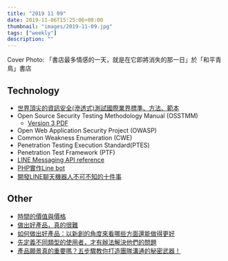 ```yaml
---
title: "2019 11 09"
date: 2019-11-06T15:25:06+08:00
thumbnail: "images/2019-11-09.jpg"
tags: ["weekly"]
description: ""
---
```


Cover Photo: 「書店最多情感的一天，就是在它即將消失的那一日」於「和平青鳥」書店

## Technology

* [世界頂尖的資訊安全(滲透式)測試國際業界標準、方法、範本](https://www.qa-knowhow.com/?p=2801)
 * Open Source Security Testing Methodology Manual (OSSTMM)
     * [Version 3 PDF](https://www.isecom.org/OSSTMM.3.pdf)
 * Open Web Application Security Project (OWASP)
 * Common Weakness Enumeration (CWE)
 * Penetration Testing Execution Standard(PTES)
 * Penetration Test Framework (PTF)
* [LINE Messaging API reference](https://developers.line.biz/en/reference/messaging-api/)
* [PHP實作Line bot](http://wwwang.tw/blog/php-%E5%AF%A6%E4%BD%9Cline-bot/)
* [開發LINE聊天機器人不可不知的十件事](https://engineering.linecorp.com/zh-hant/blog/line-device-10/)

## Other

* [時間的價值與價格](https://medium.com/how-gipi-learn/value-and-price-of-time-60dfaeea812c)
* [做出好產品，真的很難](https://medium.com/@panmike21/building-good-product-is-hard-a0f301fdac79)
* [如何做出好產品：以新創的角度來看哪些方面還能做得更好](https://medium.com/@panmike21/how-to-make-good-products-9b93c4bdc20d)
* [先定義不同類型的使用者，才有辦法解決他們的問題](https://medium.com/@panmike21/define-different-persona-before-solving-their-problem-41ad20d3d970)
* [產品願景真的重要嗎？五步驟教你打造團隊溝通的秘密武器！](https://medium.com/3pm-lab/a958a07cc05d)
